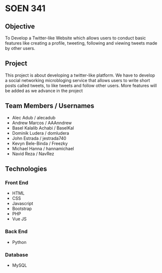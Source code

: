 # SOEN 341

## Objective

To Develop a Twitter-like Website which allows users to conduct basic features like creating a profile, tweeting, following and viewing tweets made by other users.

## Project

This project is  about developing a twitter-like platform.  We have to develop a social networking microbloging service that allows users to write short posts called tweets, to like tweets and follow other users. More features will be added as we advance in the project

## Team Members / Usernames

* Alec Adub / alecadub
* Andrew Marcos / AAAnndrew
* Basel Kalalib Achabi / BaselKal
* Dominik Ludera / domludera
* John Estrada / jestrada740
* Kevyn Bele-Binda / Freezky
* Michael Hanna / hannamichael
* Navid Reza / NavRez

## Technologies

### Front End
* HTML
* CSS
* Javascript
* Bootstrap
* PHP
* Vue JS

### Back End
* Python

### Database
* MySQL
